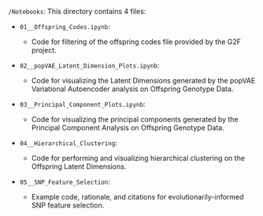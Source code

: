 `/Notebooks`: This directory contains 4 files:

- `01__Offspring_Codes.ipynb`:
  - Code for filtering of the offspring codes file provided by the G2F project.

- `02__popVAE_Latent_Dimension_Plots.ipynb`:
  - Code for visualizing the Latent Dimensions generated by the popVAE Variational Autoencoder analysis on Offspring Genotype Data.

- `03__Principal_Component_Plots.ipynb`:
  - Code for visualizing the principal components generated by the Principal Component Analysis on Offspring Genotype Data.

- `04__Hierarchical_Clustering`:
  - Code for performing and visualizing hierarchical clustering on the Offspring Latent Dimensions.

- `05__SNP_Feature_Selection`:
  - Example code, rationale, and citations for evolutionarily-informed SNP feature selection.

